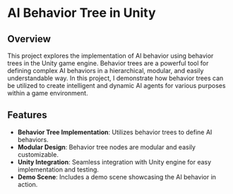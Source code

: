 # AI Behavior Tree in Unity


## Overview

This project explores the implementation of AI behavior using behavior trees in the Unity game engine. Behavior trees are a powerful tool for defining complex AI behaviors in a hierarchical, modular, and easily understandable way. In this project, I demonstrate how behavior trees can be utilized to create intelligent and dynamic AI agents for various purposes within a game environment.

## Features

- **Behavior Tree Implementation**: Utilizes behavior trees to define AI behaviors.
- **Modular Design**: Behavior tree nodes are modular and easily customizable.
- **Unity Integration**: Seamless integration with Unity engine for easy implementation and testing.
- **Demo Scene**: Includes a demo scene showcasing the AI behavior in action.
